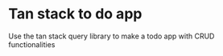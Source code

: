 # Tan stack to do app 

Use the tan stack query library to make a todo app with CRUD functionalities 
